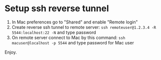 # Setup ssh reverse tunnel
1. In Mac preferences go to "Shared" and enable "Remote login"
2. Create reverse ssh tunnel to remote server:
`ssh remoteuser@1.2.3.4 -R 5544:localhost:22 -N` and type password
3. On remote server connect to Mac by this command:
`ssh macuser@localhost -p 5544` and type password for Mac user

Enjoy.

